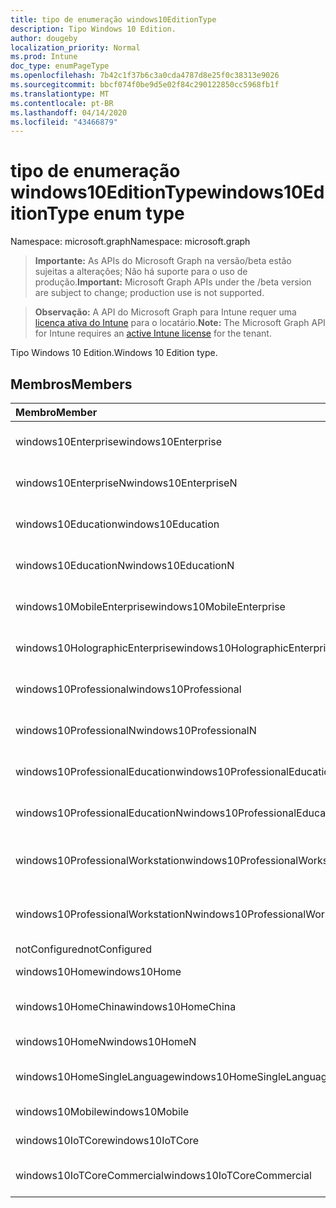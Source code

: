 ```yaml
---
title: tipo de enumeração windows10EditionType
description: Tipo Windows 10 Edition.
author: dougeby
localization_priority: Normal
ms.prod: Intune
doc_type: enumPageType
ms.openlocfilehash: 7b42c1f37b6c3a0cda4787d8e25f0c38313e9026
ms.sourcegitcommit: bbcf074f0be9d5e02f84c290122850cc5968fb1f
ms.translationtype: MT
ms.contentlocale: pt-BR
ms.lasthandoff: 04/14/2020
ms.locfileid: "43466879"
---
```

# <a name="windows10editiontype-enum-type"></a><span data-ttu-id="4b9f4-103">tipo de enumeração windows10EditionType</span><span class="sxs-lookup"><span data-stu-id="4b9f4-103">windows10EditionType enum type</span></span>

<span data-ttu-id="4b9f4-104">Namespace: microsoft.graph</span><span class="sxs-lookup"><span data-stu-id="4b9f4-104">Namespace: microsoft.graph</span></span>

> <span data-ttu-id="4b9f4-105">**Importante:** As APIs do Microsoft Graph na versão/beta estão sujeitas a alterações; Não há suporte para o uso de produção.</span><span class="sxs-lookup"><span data-stu-id="4b9f4-105">**Important:** Microsoft Graph APIs under the /beta version are subject to change; production use is not supported.</span></span>

> <span data-ttu-id="4b9f4-106">**Observação:** A API do Microsoft Graph para Intune requer uma [licença ativa do Intune](https://go.microsoft.com/fwlink/?linkid=839381) para o locatário.</span><span class="sxs-lookup"><span data-stu-id="4b9f4-106">**Note:** The Microsoft Graph API for Intune requires an [active Intune license](https://go.microsoft.com/fwlink/?linkid=839381) for the tenant.</span></span>

<span data-ttu-id="4b9f4-107">Tipo Windows 10 Edition.</span><span class="sxs-lookup"><span data-stu-id="4b9f4-107">Windows 10 Edition type.</span></span>

## <a name="members"></a><span data-ttu-id="4b9f4-108">Membros</span><span class="sxs-lookup"><span data-stu-id="4b9f4-108">Members</span></span>
|<span data-ttu-id="4b9f4-109">Membro</span><span class="sxs-lookup"><span data-stu-id="4b9f4-109">Member</span></span>|<span data-ttu-id="4b9f4-110">Valor</span><span class="sxs-lookup"><span data-stu-id="4b9f4-110">Value</span></span>|<span data-ttu-id="4b9f4-111">Descrição</span><span class="sxs-lookup"><span data-stu-id="4b9f4-111">Description</span></span>|
|:---|:---|:---|
|<span data-ttu-id="4b9f4-112">windows10Enterprise</span><span class="sxs-lookup"><span data-stu-id="4b9f4-112">windows10Enterprise</span></span>|<span data-ttu-id="4b9f4-113">,0</span><span class="sxs-lookup"><span data-stu-id="4b9f4-113">0</span></span>|<span data-ttu-id="4b9f4-114">Windows 10 Enterprise</span><span class="sxs-lookup"><span data-stu-id="4b9f4-114">Windows 10 Enterprise</span></span>|
|<span data-ttu-id="4b9f4-115">windows10EnterpriseN</span><span class="sxs-lookup"><span data-stu-id="4b9f4-115">windows10EnterpriseN</span></span>|<span data-ttu-id="4b9f4-116">1</span><span class="sxs-lookup"><span data-stu-id="4b9f4-116">1</span></span>|<span data-ttu-id="4b9f4-117">Windows 10 Enterprise</span><span class="sxs-lookup"><span data-stu-id="4b9f4-117">Windows 10 EnterpriseN</span></span>|
|<span data-ttu-id="4b9f4-118">windows10Education</span><span class="sxs-lookup"><span data-stu-id="4b9f4-118">windows10Education</span></span>|<span data-ttu-id="4b9f4-119">duas</span><span class="sxs-lookup"><span data-stu-id="4b9f4-119">2</span></span>|<span data-ttu-id="4b9f4-120">Windows 10 Education</span><span class="sxs-lookup"><span data-stu-id="4b9f4-120">Windows 10 Education</span></span>|
|<span data-ttu-id="4b9f4-121">windows10EducationN</span><span class="sxs-lookup"><span data-stu-id="4b9f4-121">windows10EducationN</span></span>|<span data-ttu-id="4b9f4-122">3D</span><span class="sxs-lookup"><span data-stu-id="4b9f4-122">3</span></span>|<span data-ttu-id="4b9f4-123">Windows 10 Educan</span><span class="sxs-lookup"><span data-stu-id="4b9f4-123">Windows 10 EducationN</span></span>|
|<span data-ttu-id="4b9f4-124">windows10MobileEnterprise</span><span class="sxs-lookup"><span data-stu-id="4b9f4-124">windows10MobileEnterprise</span></span>|<span data-ttu-id="4b9f4-125">4 </span><span class="sxs-lookup"><span data-stu-id="4b9f4-125">4</span></span>|<span data-ttu-id="4b9f4-126">Windows 10 Mobile Enterprise</span><span class="sxs-lookup"><span data-stu-id="4b9f4-126">Windows 10 Mobile Enterprise</span></span>|
|<span data-ttu-id="4b9f4-127">windows10HolographicEnterprise</span><span class="sxs-lookup"><span data-stu-id="4b9f4-127">windows10HolographicEnterprise</span></span>|<span data-ttu-id="4b9f4-128">5 </span><span class="sxs-lookup"><span data-stu-id="4b9f4-128">5</span></span>|<span data-ttu-id="4b9f4-129">Windows 10 Holographic Enterprise</span><span class="sxs-lookup"><span data-stu-id="4b9f4-129">Windows 10 Holographic Enterprise</span></span>|
|<span data-ttu-id="4b9f4-130">windows10Professional</span><span class="sxs-lookup"><span data-stu-id="4b9f4-130">windows10Professional</span></span>|<span data-ttu-id="4b9f4-131">6 </span><span class="sxs-lookup"><span data-stu-id="4b9f4-131">6</span></span>|<span data-ttu-id="4b9f4-132">Windows 10 Professional</span><span class="sxs-lookup"><span data-stu-id="4b9f4-132">Windows 10 Professional</span></span>|
|<span data-ttu-id="4b9f4-133">windows10ProfessionalN</span><span class="sxs-lookup"><span data-stu-id="4b9f4-133">windows10ProfessionalN</span></span>|<span data-ttu-id="4b9f4-134">7 </span><span class="sxs-lookup"><span data-stu-id="4b9f4-134">7</span></span>|<span data-ttu-id="4b9f4-135">Windows 10 Professional</span><span class="sxs-lookup"><span data-stu-id="4b9f4-135">Windows 10 ProfessionalN</span></span>|
|<span data-ttu-id="4b9f4-136">windows10ProfessionalEducation</span><span class="sxs-lookup"><span data-stu-id="4b9f4-136">windows10ProfessionalEducation</span></span>|<span data-ttu-id="4b9f4-137">8 </span><span class="sxs-lookup"><span data-stu-id="4b9f4-137">8</span></span>|<span data-ttu-id="4b9f4-138">Windows 10 Professional Education</span><span class="sxs-lookup"><span data-stu-id="4b9f4-138">Windows 10 Professional Education</span></span>|
|<span data-ttu-id="4b9f4-139">windows10ProfessionalEducationN</span><span class="sxs-lookup"><span data-stu-id="4b9f4-139">windows10ProfessionalEducationN</span></span>|<span data-ttu-id="4b9f4-140">9 </span><span class="sxs-lookup"><span data-stu-id="4b9f4-140">9</span></span>|<span data-ttu-id="4b9f4-141">Windows 10 Professional Educan</span><span class="sxs-lookup"><span data-stu-id="4b9f4-141">Windows 10 Professional EducationN</span></span>|
|<span data-ttu-id="4b9f4-142">windows10ProfessionalWorkstation</span><span class="sxs-lookup"><span data-stu-id="4b9f4-142">windows10ProfessionalWorkstation</span></span>|<span data-ttu-id="4b9f4-143">10 </span><span class="sxs-lookup"><span data-stu-id="4b9f4-143">10</span></span>|<span data-ttu-id="4b9f4-144">Windows 10 Professional para estações de trabalho</span><span class="sxs-lookup"><span data-stu-id="4b9f4-144">Windows 10 Professional for Workstations</span></span>|
|<span data-ttu-id="4b9f4-145">windows10ProfessionalWorkstationN</span><span class="sxs-lookup"><span data-stu-id="4b9f4-145">windows10ProfessionalWorkstationN</span></span>|<span data-ttu-id="4b9f4-146">11</span><span class="sxs-lookup"><span data-stu-id="4b9f4-146">11</span></span>|<span data-ttu-id="4b9f4-147">Windows 10 Professional para estações de trabalho N</span><span class="sxs-lookup"><span data-stu-id="4b9f4-147">Windows 10 Professional for Workstations N</span></span>|
|<span data-ttu-id="4b9f4-148">notConfigured</span><span class="sxs-lookup"><span data-stu-id="4b9f4-148">notConfigured</span></span>|<span data-ttu-id="4b9f4-149">12 </span><span class="sxs-lookup"><span data-stu-id="4b9f4-149">12</span></span>|<span data-ttu-id="4b9f4-150">NotConfigured</span><span class="sxs-lookup"><span data-stu-id="4b9f4-150">NotConfigured</span></span>|
|<span data-ttu-id="4b9f4-151">windows10Home</span><span class="sxs-lookup"><span data-stu-id="4b9f4-151">windows10Home</span></span>|<span data-ttu-id="4b9f4-152">Treze</span><span class="sxs-lookup"><span data-stu-id="4b9f4-152">13</span></span>|<span data-ttu-id="4b9f4-153">Página inicial do Windows 10</span><span class="sxs-lookup"><span data-stu-id="4b9f4-153">Windows 10 Home</span></span>|
|<span data-ttu-id="4b9f4-154">windows10HomeChina</span><span class="sxs-lookup"><span data-stu-id="4b9f4-154">windows10HomeChina</span></span>|<span data-ttu-id="4b9f4-155">14 </span><span class="sxs-lookup"><span data-stu-id="4b9f4-155">14</span></span>|<span data-ttu-id="4b9f4-156">Windows 10 Home da China</span><span class="sxs-lookup"><span data-stu-id="4b9f4-156">Windows 10 Home China</span></span>|
|<span data-ttu-id="4b9f4-157">windows10HomeN</span><span class="sxs-lookup"><span data-stu-id="4b9f4-157">windows10HomeN</span></span>|<span data-ttu-id="4b9f4-158">15 </span><span class="sxs-lookup"><span data-stu-id="4b9f4-158">15</span></span>|<span data-ttu-id="4b9f4-159">Windows 10 Home N</span><span class="sxs-lookup"><span data-stu-id="4b9f4-159">Windows 10 Home N</span></span>|
|<span data-ttu-id="4b9f4-160">windows10HomeSingleLanguage</span><span class="sxs-lookup"><span data-stu-id="4b9f4-160">windows10HomeSingleLanguage</span></span>|<span data-ttu-id="4b9f4-161">16 </span><span class="sxs-lookup"><span data-stu-id="4b9f4-161">16</span></span>|<span data-ttu-id="4b9f4-162">Idioma de Home único do Windows 10</span><span class="sxs-lookup"><span data-stu-id="4b9f4-162">Windows 10 Home Single Language</span></span>|
|<span data-ttu-id="4b9f4-163">windows10Mobile</span><span class="sxs-lookup"><span data-stu-id="4b9f4-163">windows10Mobile</span></span>|<span data-ttu-id="4b9f4-164">17 </span><span class="sxs-lookup"><span data-stu-id="4b9f4-164">17</span></span>|<span data-ttu-id="4b9f4-165">Windows 10 Mobile</span><span class="sxs-lookup"><span data-stu-id="4b9f4-165">Windows 10 Mobile</span></span>|
|<span data-ttu-id="4b9f4-166">windows10IoTCore</span><span class="sxs-lookup"><span data-stu-id="4b9f4-166">windows10IoTCore</span></span>|<span data-ttu-id="4b9f4-167">18 </span><span class="sxs-lookup"><span data-stu-id="4b9f4-167">18</span></span>|<span data-ttu-id="4b9f4-168">Windows 10 IoT Core</span><span class="sxs-lookup"><span data-stu-id="4b9f4-168">Windows 10 IoT Core</span></span>|
|<span data-ttu-id="4b9f4-169">windows10IoTCoreCommercial</span><span class="sxs-lookup"><span data-stu-id="4b9f4-169">windows10IoTCoreCommercial</span></span>|<span data-ttu-id="4b9f4-170">19</span><span class="sxs-lookup"><span data-stu-id="4b9f4-170">19</span></span>|<span data-ttu-id="4b9f4-171">Comercial do Windows 10 IoT Core</span><span class="sxs-lookup"><span data-stu-id="4b9f4-171">Windows 10 IoT Core Commercial</span></span>|



